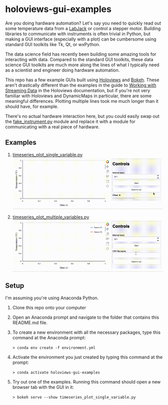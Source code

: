 # holoviews-gui-examples

Are you doing hardware automation? Let's say you need to quickly read out some temperature data from a 
[LabJack](https://labjack.com) or control a stepper motor. Building libraries to communicate with instruments 
is often trivial in Python, but making a GUI interface (especially with a plot) can be cumbersome using
standard GUI toolkits like Tk, Qt, or wxPython. 

The data science field has recently been building some amazing tools for interacting with data.
Compared to the standard GUI toolkits, these data science GUI toolkits are much more along the lines of what 
I typically need as a scientist and engineer doing hardware automation.

This repo has a few example GUIs built using [Holoviews](http://holoviews.org) and 
[Bokeh](https://bokeh.org). These aren't drastically different than the examples in the guide to 
[Working with Streaming Data](http://holoviews.org/user_guide/Streaming_Data.html) in the Holoviews documentation,
but if you're not very familiar with Holoviews and DynamicMaps in particular, there are some meaningful
differences. Plotting multiple lines took me much longer than it should have, for example.

There's no actual hardware interaction here, but you could easily swap out the [fake_instrument.py](fake_instrument.py)
module and replace it with a module for communicating with a real piece of hardware. 

## Examples
1. [timeseries_plot_single_variable.py](timeseries_plot_single_variable.py)
![timeseries_plot_single_variable.py](screenshots/timeseries_plot_single_variable.gif)

2. [timeseries_plot_multiple_variables.py](timeseries_plot_multiple_variables.py)
![timeseries_plot_multiple_variables.py](screenshots/timeseries_plot_multiple_variables.gif)

## Setup
I'm assuming you're using Anaconda Python.

1. Clone this repo onto your computer
2. Open an Anaconda prompt and navigate to the folder that contains this README.md file.
3. To create a new environment with all the necessary packages, type this command at the Anaconda prompt:
    
    ```> conda env create -f environment.yml```

4. Activate the environment you just created by typing this command at the prompt:

    ```> conda activate holoviews-gui-examples```

5. Try out one of the examples. Running this command should open a new browser tab with the GUI in it:

    ```> bokeh serve --show timeseries_plot_single_variable.py```

